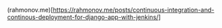 (rahmonov.me)[https://rahmonov.me/posts/continuous-integration-and-continous-deployment-for-django-app-with-jenkins/]
